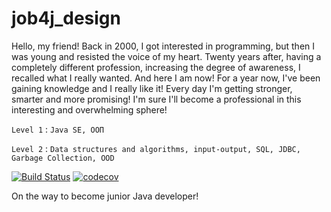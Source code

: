 # job4j_design

Hello, my friend! Back in 2000, I got interested in programming, but then I was young and resisted the voice of my heart.
Twenty years after, having a completely different profession, increasing the degree of awareness,
I recalled what I really wanted. And here I am now! For a year now, I've been gaining knowledge and 
I really like it! Every day I'm getting stronger, smarter
and more promising! I'm sure I'll become a professional in this interesting and overwhelming sphere!

`Level 1` : `Java SE, ООП`

`Level 2` : `Data structures and algorithms, input-output, SQL, JDBC, Garbage Collection, OOD `

[![Build Status](https://travis-ci.org/Siskinbird/job4j_design.svg?branch=master)](https://travis-ci.org/Siskinbird/job4j_design)
[![codecov](https://codecov.io/gh/Siskinbird/job4j_design/branch/master/graph/badge.svg?token=9FWR112BJX)](https://codecov.io/gh/Siskinbird/job4j_design)



On the way to become junior Java developer!